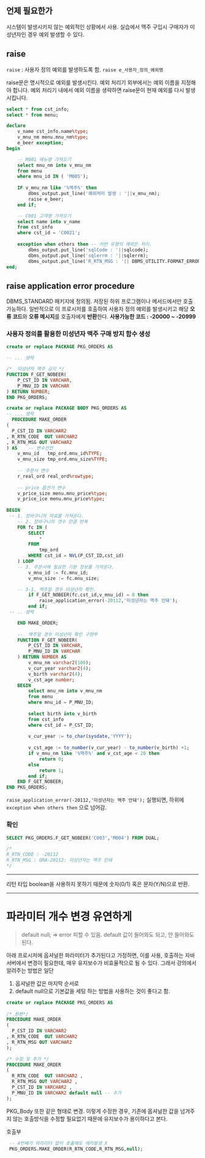 
## 언제 필요한가

시스템이 발생시키지 않는 예외적인 상황에서 사용.
실습에서 맥주 구입시 구매자가 미성년자인 경우 예외 발생할 수 있다.

## raise

`raise` : 사용자 정의 예외를 발생하도록 함.
	`raise e_사용자_정의_예외명`

raise문은 명시적으로 예외를 발생시킨다. 예외 처리기 외부에서는 예외 이름을 지정해야 합니다.
예외 처리기 내에서 예외 이름을 생략하면 raise문이 현재 예외를 다시 발생시킵니다.

``` SQL 
select * from cst_info;
select * from menu;

declare
    v_name cst_info.name%type;
    v_mnu_nm menu.mnu_nm%type;
    e_beer exception;
begin

    -- M001 메뉴명 가져오기
    select mnu_nm into v_mnu_nm
    from menu
    where mnu_id IN ( 'M005');
    
    IF v_mnu_nm like '%맥주%' then
        dbms_output.put_line('예외처리 발생 : '||v_mnu_nm);
        raise e_beer;
    end if;

    -- C001 고객명 가져오기
    select name into v_name
    from cst_info
    where cst_id = 'C0021';
     
    exception when others then -- 어떤 유형의 예외든 처리.
        dbms_output.put_line('sqlCode : '||sqlcode);
        dbms_output.put_line('sqlerrm : '||sqlerrm);
        dbms_output.put_line('R_RTN_MSG : '|| DBMS_UTILITY.FORMAT_ERROR_STACK);
end;

```

## raise application error procedure

DBMS_STANDARD 패키지에 정의됨.
저장된 하위 프로그램이나 메서드에서만 호출 가능하다.
일반적으로 이 프로시저를 호출하여 사용자 정의 예외를 발생시키고
해당 **오류 코드**와 **오류 메시지**를 호출자에게 **반환**한다.
**사용가능한 코드 : -20000 ~ -20999**


### 사용자 정의를 활용한 미성년자 맥주 구매 방지 함수 생성

``` sql
create or replace PACKAGE PKG_ORDERS AS 

-- ... 생략

/*  미성년자 맥주 금지 */
FUNCTION F_GET_NOBEER(
    P_CST_ID IN VARCHAR,
    P_MNU_ID IN VARCHAR
) RETURN NUMBER;
END PKG_ORDERS;
```

``` sql
create or replace PACKAGE BODY PKG_ORDERS AS
-- ... 생략 
  PROCEDURE MAKE_ORDER 
(
  P_CST_ID IN VARCHAR2 
, R_RTN_CODE  OUT VARCHAR2 
, R_RTN_MSG OUT VARCHAR2 
) AS    -- 변수선언
    v_mnu_id   tmp_ord.mnu_id%TYPE;
    v_mnu_size tmp_ord.mnu_size%TYPE;
    
    -- 주문서 변수
    r_real_ord real_ord%rowtype;
    
    -- price 옵션가 변수
    v_price_size menu.mnu_price%type;
    v_price_ice menu.mnu_price%type;
    
BEGIN
 -- 1. 장바구니의 자료를 가져온다.
    -- 2. 장바구니의 갯수 만큼 반복
    FOR fc IN (
        SELECT
            *
        FROM
            tmp_ord
        WHERE cst_id = NVL(P_CST_ID,cst_id) 
    ) LOOP
    -- 3. 주문서에 필요한 기본 정보를 가져온다.
        v_mnu_id := fc.mnu_id;
        v_mnu_size := fc.mnu_size;

    -- 3-1. 맥주일 경우 미성년자 확인.
        if F_GET_NOBEER(fc.cst_id,v_mnu_id) = 0 then
            raise_application_error(-20112,'미성년자는 맥주 안돼');
        end if;
 -- .. 생략

    END MAKE_ORDER;
    
    --  맥주일 경우 미성년자 확인 구현부 
    FUNCTION F_GET_NOBEER(
        P_CST_ID IN VARCHAR,
        P_MNU_ID IN VARCHAR    
    ) RETURN NUMBER AS
        v_mnu_nm varchar2(100);
        v_cur_year varchar2(4);
        v_birth varchar2(4);
        v_cst_age number;
    BEGIN
        select mnu_nm into v_mnu_nm
        from menu
        where mnu_id = P_MNU_ID;
        
        select birth into v_birth
        from cst_info
        where cst_id = P_CST_ID;
        
        v_cur_year := to_char(sysdate,'YYYY');
        
        v_cst_age := to_number(v_cur_year) - to_number(v_birth) +1;
        if v_mnu_nm like '%맥주%' and v_cst_age < 20 then
            return 0;
        else 
            return 1;
        end if;
    END F_GET_NOBEER;
END PKG_ORDERS;
```


`raise_application_error(-20112,'미성년자는 맥주 안돼');` 
실행되면, 하위에 `exception when others then` 으로 넘어감.

### 확인 
``` sql 
SELECT PKG_ORDERS.F_GET_NOBEER('C003','M004') FROM DUAL;

/*
R_RTN_CODE : -20112
R_RTN_MSG : ORA-20112: 미성년자는 맥주 안돼
*/
```


----

리턴 타입 boolean을 사용하지 못하기 때문에 숫자(0/1) 혹은 문자(Y/N)으로 반환.

---

# 파라미터 개수 변경 유연하게
> 
> default null; => error 피할 수 있음.
> default 값이 들어와도 되고, 안 들어와도 된다.

아래 프로시저에 옵셔널한 파라미터가 추가된다고 가정하면,
이를 사용, 호출하는 자바 서버에서 변경이 필요한데, 매우 유지보수가 비효율적으로 될 수 있다.
그래서 강의에서 알려주는 방법은 일단
1. 옵셔널한 값은 마지막 순서로
2. default null으로 기본값을 세팅
하는 방법을 사용하는 것이 좋다고 함.

``` sql
create or replace PACKAGE PKG_ORDERS AS 
 
/* 원본*/ 
PROCEDURE MAKE_ORDER 
(
  P_CST_ID IN VARCHAR2 
, R_RTN_CODE  OUT VARCHAR2 
, R_RTN_MSG OUT VARCHAR2 
);

/* 수정 및 추가 */ 
PROCEDURE MAKE_ORDER 
(
  R_RTN_CODE  OUT VARCHAR2 ,
  R_RTN_MSG OUT VARCHAR2 ,
  P_CST_ID IN VARCHAR2 ,
  P_MNU_ID IN VARCHAR2 default null -- 추가
);

```
 PKG_Body 또한 같은 형태로 변경.
 이렇게 수정한 경우, 기존에 옵셔널한 값을 넘겨주지 않는 호출방식을 수정할 필요없기 때문에
 유지보수가 용이하다고 본다. 

호출부
``` sql
 -- 4번째가 파라미터 없이 호출해도 에러발생 X
 PKG_ORDERS.MAKE_ORDER(R_RTN_CODE,R_RTN_MSG,null); 

```